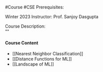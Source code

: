 #Course #CSE 
Prerequisites: 

Winter 2023
Instructor: Prof. Sanjoy Dasgupta

Course Description:  
""

#### Course Content
- [[Nearest Neighbor Classification]]
- [[Distance Functions for ML]]
- [[Landscape of ML]]